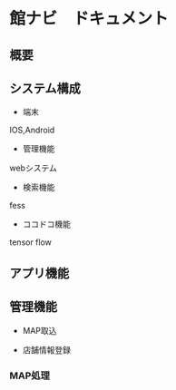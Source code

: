 # 館ナビ　ドキュメント

## 概要

## システム構成

- 端末

IOS,Android

- 管理機能

webシステム

- 検索機能

 fess

 - ココドコ機能

 tensor flow


## アプリ機能

## 管理機能

- MAP取込

- 店舗情報登録

### MAP処理


